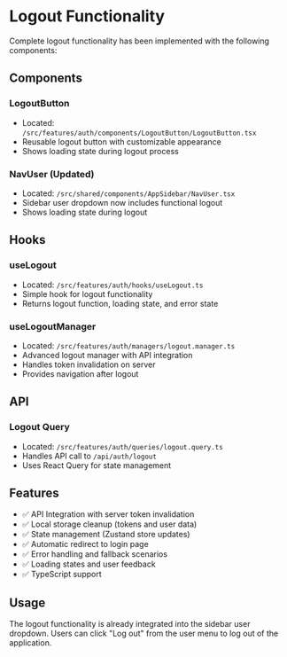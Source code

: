 # Logout Functionality

Complete logout functionality has been implemented with the following components:

## Components

### LogoutButton

- Located: `/src/features/auth/components/LogoutButton/LogoutButton.tsx`
- Reusable logout button with customizable appearance
- Shows loading state during logout process

### NavUser (Updated)

- Located: `/src/shared/components/AppSidebar/NavUser.tsx`
- Sidebar user dropdown now includes functional logout
- Shows loading state during logout

## Hooks

### useLogout

- Located: `/src/features/auth/hooks/useLogout.ts`
- Simple hook for logout functionality
- Returns logout function, loading state, and error state

### useLogoutManager

- Located: `/src/features/auth/managers/logout.manager.ts`
- Advanced logout manager with API integration
- Handles token invalidation on server
- Provides navigation after logout

## API

### Logout Query

- Located: `/src/features/auth/queries/logout.query.ts`
- Handles API call to `/api/auth/logout`
- Uses React Query for state management

## Features

- ✅ API Integration with server token invalidation
- ✅ Local storage cleanup (tokens and user data)
- ✅ State management (Zustand store updates)
- ✅ Automatic redirect to login page
- ✅ Error handling and fallback scenarios
- ✅ Loading states and user feedback
- ✅ TypeScript support

## Usage

The logout functionality is already integrated into the sidebar user dropdown. Users can click "Log out" from the user menu to log out of the application.
